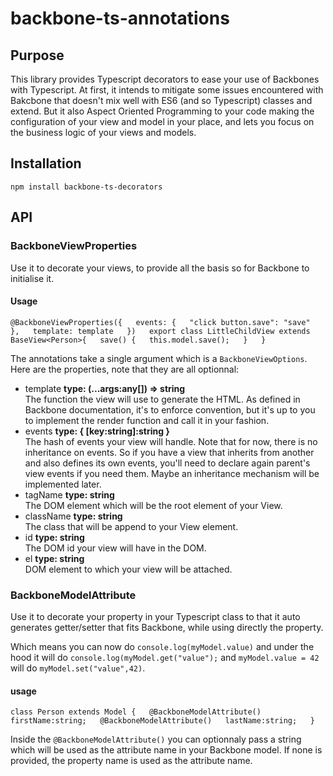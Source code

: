 # backbone-ts-annotations

## Purpose
This library provides Typescript decorators to ease your use of Backbones with Typescript.
At first, it intends to mitigate some issues encountered with Bakcbone that doesn't mix well
with ES6 (and so Typescript) classes and extend. But it also Aspect Oriented Programming to your 
code making the configuration of your view and model in your place, and lets you focus
on the business logic of your views and models.

## Installation

`npm install backbone-ts-decorators`

## API

### BackboneViewProperties
Use it to decorate your views, to provide all the basis so for Backbone to initialise it.

#### Usage
`
@BackboneViewProperties({  
    events: {  
        "click button.save": "save"  
    },  
    template: template  
})  
export class LittleChildView extends BaseView<Person>{  
    save() {  
        this.model.save();  
    }  
}
`

The annotations take a single argument which is a `BackboneViewOptions`.
Here are the properties, note that they are all optionnal:
* template __type: (...args:any[]) => string__  
The function the view will use to generate the HTML. As defined in Backbone documentation,
it's to enforce convention, but it's up to you to implement the render function and call it
in your fashion.
* events __type: { [key:string]:string }__  
The hash of events your view will handle. Note that for now, there is no inheritance on events.
So if you have a view that inherits from another and also defines its own events, you'll need to 
declare again parent's view events if you need them. Maybe an inheritance mechanism will be implemented later.
* tagName __type: string__  
The DOM element which will be the root element of your View.
* className __type: string__  
The class that will be append to your View element.
* id __type: string__  
The DOM id your view will have in the DOM.
* el __type: string__  
DOM element to which your view will be attached.
 
### BackboneModelAttribute
Use it to decorate your property in your Typescript class to that it auto generates getter/setter
that fits Backbone, while using directly the property.

Which means you can now do `console.log(myModel.value)` and under the hood it will do
`console.log(myModel.get("value");` and `myModel.value = 42` will do `myModel.set("value",42)`.

#### usage
`
class Person extends Model {  
    @BackboneModelAttribute()  
    firstName:string;  
    @BackboneModelAttribute()  
    lastName:string;  
}
`

Inside the `@BackboneModelAttribute()` you can optionnaly pass a string which will be used as the attribute 
name in your Backbone model. If none is provided, the property name is used as the attribute name.